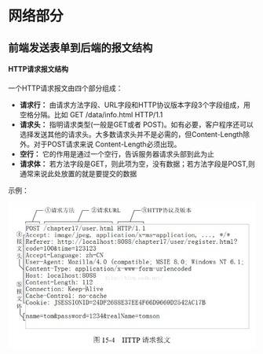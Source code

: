# 网络部分

## 前端发送表单到后端的报文结构

#### HTTP请求报文结构

一个HTTP请求报文由四个部分组成：

  * **请求行：** 由请求方法字段、URL字段和HTTP协议版本字段3个字段组成，用空格分隔。比如 GET /data/info.html HTTP/1.1
  * **请求头：** 指明请求类型(一般是GET或者 POST)。如有必要，客户程序还可以选择发送其他的请求头。大多数请求头并不是必需的，但Content-Length除外。对于POST请求来说 Content-Length必须出现。
  * **空行：** 它的作用是通过一个空行，告诉服务器请求头部到此为止
  * **请求体：** 若方法字段是GET，则此项为空，没有数据；若方法字段是POST,则通常来说此处放置的就是要提交的数据

示例：

![An image](https://github.com/MY729/blog/raw/gh-pages/img/网络相关/http-1.jpg)

